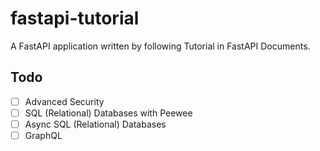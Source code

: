 # fastapi-tutorial
A FastAPI application written by following Tutorial in FastAPI Documents.

## Todo

- [ ] Advanced Security
- [ ] SQL (Relational) Databases with Peewee
- [ ] Async SQL (Relational) Databases
- [ ] GraphQL
